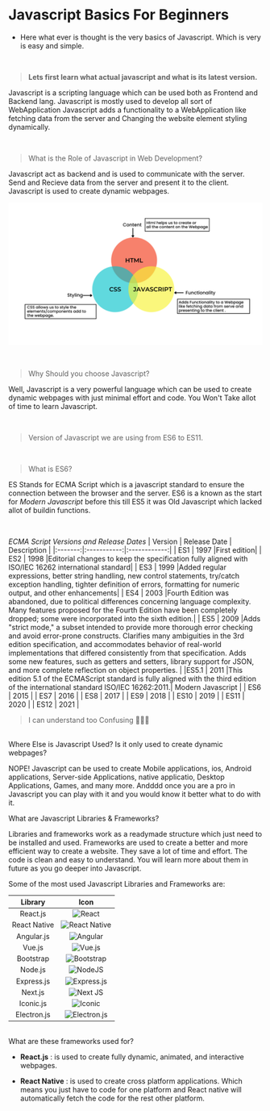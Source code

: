 # Javascript Basics For Beginners
 * Here what ever is thought is the very basics of Javascript. Which is very is easy and simple.

<br>

> **Lets first learn what actual javascript and what is its latest version.**

Javascript is a scripting language which can be used both as Frontend and Backend lang. Javascript is mostly used to develop all sort of WebApplication
Javascript adds a functionality to a WebApplication like fetching data from the server and Changing the website element styling dynamically.

<br>

> What is the Role of Javascript in Web Development?

 Javascript act as backend and is used to communicate with the server. Send and Recieve data from the server and present it to the client. Javascript is used to create  dynamic webpages.

![](https://github.com/Shaik-mohd-huzaifa/Javascript-Basics/blob/e8d3283bce17f1595433e60d4263be6091fe78c7/Illustration/1.png)

<br>

> Why Should you choose Javascript?

Well, Javascript is a very powerful language which can be used to create dynamic webpages with just minimal effort and code. You Won't Take allot of time to learn Javascript.

<br>

> Version of Javascript we are using from ES6 to ES11.

<br>

> What is ES6?

ES Stands for ECMA Script which is a javascript standard to ensure the connection between the browser and the server. ES6 is a known as the start for _Modern Javascript_ before this till ES5 it was Old Javascript which lacked allot of buildin functions.

<br>

_ECMA Script Versions and Release Dates_
| Version | Release Date | Description |
|:-------:|:-----------:|:------------:|
| ES1 | 1997 |First edition|
| ES2 | 1998 |Editorial changes to keep the specification fully aligned with ISO/IEC 16262 international standard|
| ES3 | 1999 |Added regular expressions, better string handling, new control statements, try/catch exception handling, tighter definition of errors, formatting for numeric output, and other enhancements|
| ES4 | 2003 |Fourth Edition was abandoned, due to political differences concerning language complexity. Many features proposed for the Fourth Edition have been completely dropped; some were incorporated into the sixth edition.|
| ES5 | 2009 |Adds "strict mode," a subset intended to provide more thorough error checking and avoid error-prone constructs. Clarifies many ambiguities in the 3rd edition specification, and accommodates behavior of real-world implementations that differed consistently from that specification. Adds some new features, such as getters and setters, library support for JSON, and more complete reflection on object properties. |
|ES5.1 | 2011 |This edition 5.1 of the ECMAScript standard is fully aligned with the third edition of the international standard ISO/IEC 16262:2011.|
Modern Javascript |
| ES6 | 2015 |
| ES7 | 2016 |
| ES8 | 2017 |
| ES9 | 2018 |
| ES10 | 2019 |
| ES11 | 2020 |
| ES12 | 2021 |

<blockquote>I can understand too Confusing 🥵😢🤣</blockquote>

<br>
Where Else is Javascript Used? Is it only used to create dynamic webpages?

NOPE! Javascript can be used to create Mobile applications, ios, Android applications, Server-side Applications, native applicatio, Desktop Applications, Games, and many more. Andddd
once you are a pro in Javascript you can play with it and you would know it better what to do with it.

What are Javascript Libraries & Frameworks?

Libraries and frameworks work as a readymade structure which just need to be installed and used.
Frameworks are used to create a better and more efficient way to create a website. They save a lot of time and effort. The code is clean and easy to understand. You will learn more about them in future as you go deeper into Javascript.

Some of the most used Javascript Libraries and Frameworks are:

|   Library    |                                                            Icon                                                             |
| :----------: | :-------------------------------------------------------------------------------------------------------------------------: |
|   React.js   |        ![React](https://img.shields.io/badge/react-%2320232a.svg?style=for-the-badge&logo=react&logoColor=%2361DAFB)        |
| React Native | ![React Native](https://img.shields.io/badge/react_native-%2320232a.svg?style=for-the-badge&logo=react&logoColor=%2361DAFB) |
|  Angular.js  |       ![Angular](https://img.shields.io/badge/angular-%23DD0031.svg?style=for-the-badge&logo=angular&logoColor=white)       |
|    Vue.js    |      ![Vue.js](https://img.shields.io/badge/vuejs-%2335495e.svg?style=for-the-badge&logo=vuedotjs&logoColor=%234FC08D)      |
|  Bootstrap   |    ![Bootstrap](https://img.shields.io/badge/bootstrap-%23563D7C.svg?style=for-the-badge&logo=bootstrap&logoColor=white)    |
|   Node.js    |           ![NodeJS](https://img.shields.io/badge/node.js-6DA55F?style=for-the-badge&logo=node.js&logoColor=white)           |
|  Express.js  |  ![Express.js](https://img.shields.io/badge/express.js-%23404d59.svg?style=for-the-badge&logo=express&logoColor=%2361DAFB)  |
|   Next.js    |            ![Next JS](https://img.shields.io/badge/Next-black?style=for-the-badge&logo=next.js&logoColor=white)             |
|  Iconic.js   |            ![Iconic](https://img.shields.io/badge/Iconic-16B7FB?style=for-the-badge&logo=react&logoColor=black)             |
| Electron.js  |       ![Electron.js](https://img.shields.io/badge/Electron-191970?style=for-the-badge&logo=Electron&logoColor=white)        |

<br>
What are these frameworks used for?

- **React.js** : is used to create fully dynamic, animated, and interactive webpages.

- **React Native** : is used to create cross platform applications. Which means you just have to code for one platform and React native will automatically fetch the code for the rest other platform.

